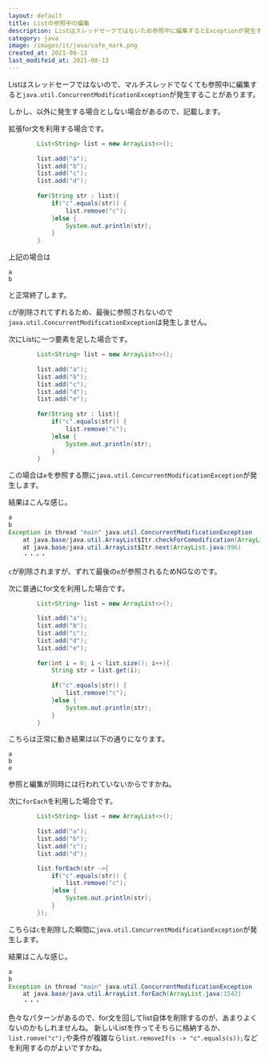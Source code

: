 ```yaml
---
layout: default
title: Listの参照中の編集
description: Listはスレッドセーフではないため参照中に編集するとExceptionが発生することがあります。その現象について記載します。
category: java
image: /images/it/java/cafe_mark.png
created_at: 2021-08-13
last_modifeid_at: 2021-08-13
---
```


Listはスレッドセーフではないので、マルチスレッドでなくても参照中に編集すると`java.util.ConcurrentModificationException`が発生することがあります。

しかし、以外に発生する場合としない場合があるので、記載します。

拡張for文を利用する場合です。
```Java
        List<String> list = new ArrayList<>();
        
        list.add("a");
        list.add("b");
        list.add("c");
        list.add("d");
        
        for(String str : list){
            if("c".equals(str)) {
                list.remove("c");
            }else {
                System.out.println(str);
            }
        }
```

上記の場合は
```
a
b
```
と正常終了します。

`c`が削除されてずれるため、最後に参照されないので`java.util.ConcurrentModificationException`は発生しません。

次にListに一つ要素を足した場合です。
```Java
        List<String> list = new ArrayList<>();
        
        list.add("a");
        list.add("b");
        list.add("c");
        list.add("d");
        list.add("e");
        
        for(String str : list){
            if("c".equals(str)) {
                list.remove("c");
            }else {
                System.out.println(str);
            }
        }
```



この場合は`e`を参照する際に`java.util.ConcurrentModificationException`が発生します。

結果はこんな感じ。
```Java
a
b
Exception in thread "main" java.util.ConcurrentModificationException
    at java.base/java.util.ArrayList$Itr.checkForComodification(ArrayList.java:1042)
    at java.base/java.util.ArrayList$Itr.next(ArrayList.java:996)
    ・・・・
```

`c`が削除されますが、ずれて最後の`e`が参照されるためNGなのです。

次に普通にfor文を利用した場合です。
```Java
        List<String> list = new ArrayList<>();
        
        list.add("a");
        list.add("b");
        list.add("c");
        list.add("d");
        list.add("e");
        
        for(int i = 0; i < list.size(); i++){
            String str = list.get(i);
            
            if("c".equals(str)) {
                list.remove("c");
            }else {
                System.out.println(str);
            }
        }
```
こちらは正常に動き結果は以下の通りになります。
```
a
b
e
```
参照と編集が同時には行われていないからですかね。

次に`forEach`を利用した場合です。
```Java
        List<String> list = new ArrayList<>();
        
        list.add("a");
        list.add("b");
        list.add("c");
        list.add("d");

        list.forEach(str ->{
            if("c".equals(str)) {
                list.remove("c");
            }else {
                System.out.println(str);
            }
        });
```

こちらは`c`を削除した瞬間に`java.util.ConcurrentModificationException`が発生します。

結果はこんな感じ。
```Java
a
b
Exception in thread "main" java.util.ConcurrentModificationException
    at java.base/java.util.ArrayList.forEach(ArrayList.java:1542)
    ・・・
```

色々なパターンがあるので、for文を回してlist自体を削除するのが、あまりよくないのかもしれませんね。
新しいListを作ってそちらに格納するか、
`list.romve("c");`や条件が複雑なら`list.removeIf(s -> "c".equals(s));`などを利用するのがよいですかね。